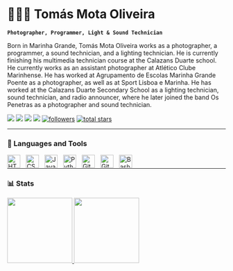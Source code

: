 # 👨🏼‍💻 Tomás Mota Oliveira

**`Photographer, Programmer, Light & Sound Technician`**

Born in Marinha Grande, Tomás Mota Oliveira works as a photographer, a programmer, a sound technician, and a lighting technician. He is currently finishing his multimedia technician course at the Calazans Duarte school. He currently works as an assistant photographer at Atlético Clube Marinhense. He has worked at Agrupamento de Escolas Marinha Grande Poente as a photographer, as well as at Sport Lisboa e Marinha. He has worked at the Calazans Duarte Secondary School as a lighting technician, sound technician, and radio announcer, where he later joined the band Os Penetras as a photographer and sound technician.

<div> 
  <a href="https://www.linkedin.com/in/makyneta" target="_blank">
    <img src="https://img.shields.io/badge/LinkedIn-0077B5?style=for-the-badge&logo=linkedin&logoColor=white" target="_blank"></a> 
  <a href="mailto:makyneta@proton.me">
  <img src="https://img.shields.io/badge/ProtonMail-8B89CC?style=for-the-badge&logo=protonmail&logoColor=white" target="_blank"></a>
  <a href="https://www.behance.net/makyneta" target="_blank">
  <img src="https://img.shields.io/badge/-Behance-blue?style=for-the-badge&logo=behance&logoColor=white" target="_blank"></a>
  <a href="https://www.youtube.com/@makynetavevo" target="_blank">
  <img src="https://img.shields.io/badge/YouTube-FF0000?style=for-the-badge&logo=youtube&logoColor=white" target="_blank"></a>
<a href="https://github.com/makyneta?tab=followers">
<img alt="followers" title="Follow me on Github" src="https://custom-icon-badges.demolab.com/github/followers/makyneta?color=ffffff&labelColor=000000&style=for-the-badge&logo=github&label=Followers&logoColor=white"/></a>
<a href="https://github.com/makyneta?tab=repositories&sort=stargazers">
<img alt="total stars" title="Total stars on GitHub" src="https://custom-icon-badges.demolab.com/github/stars/makyneta?color=ffffff&style=for-the-badge&labelColor=000000&logo=star"/></a>
  
</div>

---

### 🧰 Languages and Tools

<img align="left" alt="HTML" width="30px" style="padding-right:10px;" src="https://cdn.jsdelivr.net/gh/devicons/devicon/icons/html5/html5-plain.svg" />
<img align="left" alt="CSS" width="30px" style="padding-right:10px;" src="https://cdn.jsdelivr.net/gh/devicons/devicon/icons/css3/css3-plain.svg" />
<img align="left" alt="JavaScript" width="30px" style="padding-right:10px;" src="https://cdn.jsdelivr.net/gh/devicons/devicon/icons/javascript/javascript-plain.svg" />
<img align="left" alt="Python" width="30px" style="padding-right:10px;" src="https://cdn.jsdelivr.net/gh/devicons/devicon/icons/python/python-plain.svg" />
<img align="left" alt="GitHub" width="30px" style="padding-right:10px;" src="https://cdn.jsdelivr.net/gh/devicons/devicon/icons/github/github-original.svg" />
<img align="left" alt="Git" width="30px" style="padding-right:10px;" src="https://cdn.jsdelivr.net/gh/devicons/devicon/icons/git/git-original.svg" />
<img align="left" alt="Bash" width="30px" style="padding-right:10px;" src="https://cdn.jsdelivr.net/gh/devicons/devicon/icons/bash/bash-original.svg" />
<br />
</div>

---

### 📊 Stats
<div>
  <a href="https://www.linkedin.com/in/makyneta">
  <img height="150em" src="https://github-readme-stats.vercel.app/api?username=makyneta&show_icons=true&theme=dark&include_all_commits=true&count_private=true"/>
  <img height="150em" src="https://github-readme-stats.vercel.app/api/top-langs/?username=makyneta&layout=compact&langs_count=10&theme=dark"/>
</div>

<!--
**makyneta/makyneta** is a ✨ _special_ ✨ repository because its `README.md` (this file) appears on your GitHub profile.

Here are some ideas to get you started: -->

